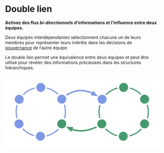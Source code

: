 # Double lien

<summary>
<strong>Activez des flux <em>bi-directionnels</em> d’informations et l’influence entre deux équipes.</strong>
</summary>

Deux équipes interdépendantes sélectionnent chacune un de leurs membres pour représenter leurs intérêts dans les décisions de [gouvernance](glossary:governance) de l’autre équipe.

Le double lien permet une équivalence entre deux équipes et peut être utilisé pour révéler des informations précieuses dans les structures hiérarchiques.

![Double lien entre deux cercles](img/structural-patterns/double-link.png)